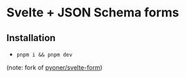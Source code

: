 # Svelte + JSON Schema forms

## Installation
- `pnpm i && pnpm dev`

(note: fork of [pyoner/svelte-form](https://github.com/pyoner/svelte-form))

